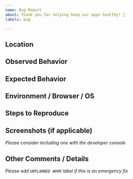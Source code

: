 ```yaml
---
name: Bug Report
about: Thank you for helping keep our apps healthy! 🙌
labels: bug

---
```


## Location


## Observed Behavior


## Expected Behavior


## Environment / Browser / OS


## Steps to Reproduce


## Screenshots (if applicable)
_Please consider including one with the developer console_


## Other Comments / Details
_Please add `UNPLANNED WORK` label if this is an emergency fix_

